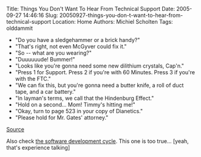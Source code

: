 Title: Things You Don't Want To Hear From Technical Support
Date: 2005-09-27 14:46:16
Slug: 20050927-things-you-don-t-want-to-hear-from-technical-support
Location: Home
Authors: Michiel Scholten
Tags: olddammit

<ul>
<li>"Do you have a sledgehammer or a brick handy?"</li>
<li>"That's right, not even McGyver could fix it."</li>
<li>"So -- what are you wearing?"</li>
<li>"Duuuuuude! Bummer!"</li>
<li>"Looks like you're gonna need some new dilithium crystals, Cap'n."</li>
<li>"Press 1 for Support. Press 2 if you're with 60 Minutes. Press 3 if you're with the FTC."</li>
<li>"We can fix this, but you're gonna need a butter knife, a roll of duct tape, and a car battery."</li>
<li>"In layman's terms, we call that the Hindenburg Effect."</li>
<li>"Hold on a second... Mom! Timmy's hitting me!"</li>
<li>"Okay, turn to page 523 in your copy of Dianetics."</li>
<li>"Please hold for Mr. Gates' attorney."</li>
</ul>
<p><a href="http://www.duckshit.com/computer_jokes/computer_jokes4.html">Source</a></p>

<p>Also check <a href="http://www.urbaczewski.com/humor/softdevcycle.htm">the software development cycle</a>. This one is too true... [yeah, that's experience talking]</p>